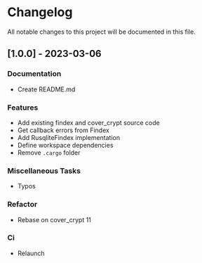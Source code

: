 # Changelog

All notable changes to this project will be documented in this file.

## [1.0.0] - 2023-03-06

### Documentation

- Create README.md

### Features

- Add existing findex and cover_crypt source code
- Get callback errors from Findex
- Add RusqliteFindex implementation
- Define workspace dependencies
- Remove `.cargo` folder

### Miscellaneous Tasks

- Typos

### Refactor

- Rebase on cover_crypt 11

### Ci

- Relaunch
